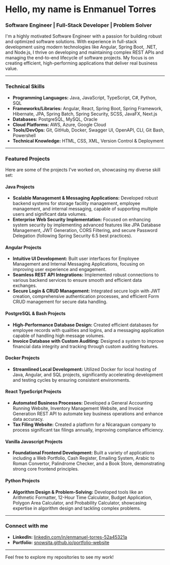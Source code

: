 # Hello, my name is Enmanuel Torres

### Software Engineer | Full-Stack Developer | Problem Solver

I'm a highly motivated Software Engineer with a passion for building robust and optimized software solutions. With experience in full-stack development using modern technologies like Angular, Spring Boot, .NET, and Node.js, I thrive on developing and maintaining complex REST APIs and managing the end-to-end lifecycle of software projects. My focus is on creating efficient, high-performing applications that deliver real business value.

---

### Technical Skills

* **Programming Languages:** Java, JavaScript, TypeScript, C#, Python, SQL
* **Frameworks/Libraries:** Angular, React, Spring Boot, Spring Framework, Hibernate, JPA, Spring Batch, Spring Security, SCSS, JavaFX, Next.js
* **Databases:** PostgreSQL, MySQL, Oracle
* **Cloud Platforms:** AWS, Azure, Google Cloud
* **Tools/DevOps:** Git, GitHub, Docker, Swagger UI, OpenAPI, CLI, Git Bash, Powershell
* **Technical Knowledge:** HTML, CSS, XML, Version Control & Deployment

---

### Featured Projects

Here are some of the projects I've worked on, showcasing my diverse skill set:

#### Java Projects
* **Scalable Management & Messaging Applications:** Developed robust backend systems for storage facility management, employee management, and internal messaging, capable of supporting multiple users and significant data volumes.
* **Enterprise Web Security Implementation:** Focused on enhancing system security by implementing advanced features like JPA Database Management, JWT Generation, CORS Filtering, and secure Password Delegation (following Spring Security 6.5 best practices).

#### Angular Projects
* **Intuitive UI Development:** Built user interfaces for Employee Management and Internal Messaging Applications, focusing on improving user experience and engagement.
* **Seamless REST API Integrations:** Implemented robust connections to various backend services to ensure smooth and efficient data exchanges.
* **Secure Login & CRUD Management:** Integrated secure login with JWT creation, comprehensive authentication processes, and efficient Form CRUD management for secure data handling.

#### PostgreSQL & Bash Projects
* **High-Performance Database Design:** Created efficient databases for employee records with qualities and logins, and a messaging application capable of handling high message volumes.
* **Invoice Database with Custom Auditing:** Designed a system to improve financial data integrity and tracking through custom auditing features.

#### Docker Projects
* **Streamlined Local Development:** Utilized Docker for local hosting of Java, Angular, and SQL projects, significantly accelerating development and testing cycles by ensuring consistent environments.

#### React TypeScript Projects
* **Automated Business Processes:** Developed a General Accounting Running Website, Inventory Management Website, and Invoice Generation REST API to automate key business operations and enhance data accuracy.
* **Tax Filing Website:** Created a platform for a Nicaraguan company to process significant tax filings annually, improving compliance efficiency.

#### Vanilla Javascript Projects
* **Foundational Frontend Development:** Built a variety of applications including a Web Portfolio, Cash Register, Emailing System, Arabic to Roman Convertor, Palindrome Checker, and a Book Store, demonstrating strong core frontend principles.

#### Python Projects
* **Algorithm Design & Problem-Solving:** Developed tools like an Arithmetic Formatter, 12-Hour Time Calculator, Budget Application, Polygon Area Calculator, and Probability Calculator, showcasing expertise in algorithm design and tackling complex problems.

---

### Connect with me

* **LinkedIn:** [linkedin.com/in/enmanuel-torres-52a45321a](https://www.linkedin.com/in/enmanuel-torres-52a45321a)
* **Portfolio:** [snowsita.github.io/portfolio-website](https://snowsita.github.io/portfolio-website)

---

Feel free to explore my repositories to see my work!

